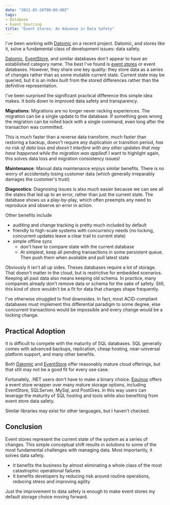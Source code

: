 ```yaml
---
date: "2021-05-28T00:00:00Z"
tags:
- Database
- Event Sourcing
title: "Event Stores: An Advance in Data Safety"
---
```


I've been working with [Datomic](https://www.datomic.com/) on a recent project. Datomic, and stores like it, solve a fundamental class of development issues: data safety.
<!--more-->

[Datomic](https://www.datomic.com/), [EventStore](https://www.eventstore.com/), and similar databases don't appear to have an established category name. The best I've found is [event stores](https://en.wikipedia.org/wiki/Event_store) or event databases. However, they share one key quality: they store data as a series of changes rather than as some mutable current state. Current state may be queried, but it is an index built from the stored differences rather than the definitive representation.

I've been surprised the significant practical difference this simple idea makes. It boils down to improved data safety and transparency.

**Migrations**: Migrations are no longer never racking experiences. The migration can be a single update to the database. If something goes wrong the migration can be rolled back with a single command, even long after the transaction was committed.

This is much faster than a reverse data transform, much faster than restoring a backup, doesn't require any duplication or transition period, *has no risk of data loss and doesn't interfere with any other updates that may have happened while the migration was applied*! I want to highlight again, this solves data loss and migration consistency issues! 

**Maintenance**: Manual data maintenance enjoys similar benefits. There is no worry of accidentally losing customer data (which generally irreparably damages the customer's trust)

**Diagnostics**: Diagnosing issues is also much easier because we can see all the states that led up to an error, rather than just the current state. The database shows us a play-by-play, which often preempts any need to reproduce and observe an error in action.


Other benefits include
- auditing and change tracking is pretty much included by default
- friendly to high-scale systems with concurrency needs (no locking, concurrent updates leave a clear trail to current state)
- simple offline sync
  - don't have to compare state with the current database
  - At simplest, keep all pending transactions in some persistent queue. Then push them when available and pull latest state

Obviously it isn't all up sides. Theses databases require a lot of storage. That doesn't matter in the cloud, but is restrictive for embedded scenarios. Keeping all past data also means keeping old schema. In practice, many companies already don't remove data or schema for the sake of safety. Still, this kind of store wouldn't be a fit for data that changes shape frequently.

I've otherwise struggled to find downsides. In fact, most ACID-compliant databases must implement this differential paradigm to some degree, else concurrent transactions would be impossible and every change would be a locking change.

## Practical Adoption

It is difficult to compete with the maturity of SQL databases. SQL generally comes with advanced backups, replication, cheap hosting, near-universal platform support, and many other benefits.

Both [Datomic](https://www.datomic.com/) and [EventStore](https://www.eventstore.com/) offer reasonably mature cloud offerings, but that still may not be a good fit for every use case.

Fortunately, .NET users don't have to make a binary choice. [Equinox](https://github.com/jet/equinox) offers a event store wrapper over many mature storage options, including EventStore, SQLServer, MySql, and PostGres. In this way users can leverage the maturity of SQL hosting and tools while also benefiting from event store data safety. 

Similar libraries may exist for other languages, but I haven't checked.

## Conclusion

Event stores represent the current state of the system as a series of changes. This simple conceptual shift results in solutions to some of the most fundamental challenges with managing data. Most importantly, it solves data safety.
- It benefits the business by almost eliminating a whole class of the most catastrophic operational failures
- It benefits developers by reducing risk around routine operations, reducing stress and improving agility

Just the improvement to data safety is enough to make event stores my default storage choice moving forward.